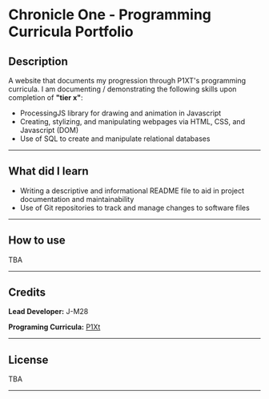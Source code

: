 # Chronicle One - Programming Curricula Portfolio

## Description

A website that documents my progression through P1XT's programming curricula. I am documenting / demonstrating the following skills upon completion of __"tier x"__:

* ProcessingJS library for drawing and animation in Javascript
* Creating, stylizing, and manipulating webpages via HTML, CSS, and Javascript (DOM)
* Use of SQL to create and manipulate relational databases
---

## What did I learn

* Writing a descriptive and informational README file to aid in project documentation and maintainability
* Use of Git repositories to track and manage changes to software files

---
## How to use

TBA

---
## Credits

__Lead Developer:__ J-M28 

__Programing Curricula:__ [P1Xt](https://github.com/P1xt/p1xt-guides "P1XT Computer Science And Programming Version 4.0")

---
## License

TBA 

---